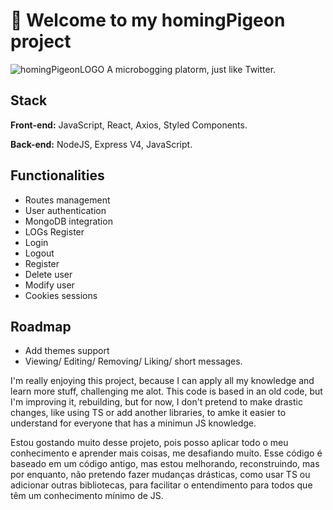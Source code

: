 # 🚀 Welcome to my homingPigeon project

![homingPigeonLOGO](https://i.imgur.com/6zvsamu.jpeg)
A microbogging platorm, just like Twitter.

## Stack

**Front-end:** JavaScript, React, Axios, Styled Components.

**Back-end:** NodeJS, Express V4, JavaScript.

## Functionalities

- Routes management
- User authentication
- MongoDB integration
- LOGs Register
- Login
- Logout
- Register
- Delete user
- Modify user
- Cookies sessions

## Roadmap

- Add themes support
- Viewing/ Editing/ Removing/ Liking/ short messages.

I'm really enjoying this project, because I can apply all my knowledge and learn more stuff, challenging me alot. This code is based in an old code, but I'm improving it, rebuilding, but for now, I don't pretend to make drastic changes, like using TS or add another libraries, to amke it easier to understand for everyone that has a minimun JS knowledge.

Estou gostando muito desse projeto, pois posso aplicar todo o meu conhecimento e aprender mais coisas, me desafiando muito. Esse código é baseado em um código antigo, mas estou melhorando, reconstruindo, mas por enquanto, não pretendo fazer mudanças drásticas, como usar TS ou adicionar outras bibliotecas, para facilitar o entendimento para todos que têm um conhecimento mínimo de JS.